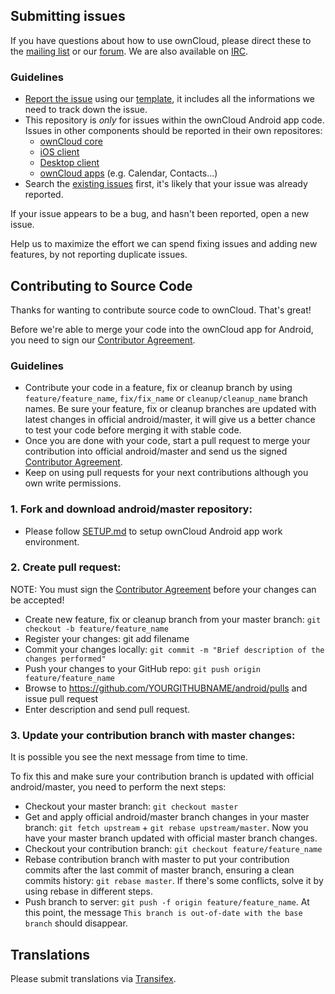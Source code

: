 ## Submitting issues

If you have questions about how to use ownCloud, please direct these to the [mailing list][mailinglist] or our [forum][forum]. We are also available on [IRC][irc].

### Guidelines
* [Report the issue](https://github.com/owncloud/android/issues/new) using our [template][template], it includes all the informations we need to track down the issue.
* This repository is *only* for issues within the ownCloud Android app code. Issues in other components should be reported in their own repositores: 
  - [ownCloud core](https://github.com/owncloud/core/issues)
  - [iOS client](https://github.com/owncloud/ios-issues/issues)
  - [Desktop client](https://github.com/owncloud/mirall/issues)
  - [ownCloud apps](https://github.com/owncloud/apps/issues) (e.g. Calendar, Contacts...)
* Search the [existing issues](https://github.com/owncloud/android/issues) first, it's likely that your issue was already reported.

If your issue appears to be a bug, and hasn't been reported, open a new issue.

Help us to maximize the effort we can spend fixing issues and adding new features, by not reporting duplicate issues.

[template]: https://github.com/owncloud/android/blob/master/.github/issue_template.md
[mailinglist]: https://mailman.owncloud.org/mailman/listinfo/user
[forum]: https://central.owncloud.org/
[irc]: http://webchat.freenode.net/?channels=owncloud&uio=d4

## Contributing to Source Code

Thanks for wanting to contribute source code to ownCloud. That's great!

Before we're able to merge your code into the ownCloud app for Android, you need to sign our [Contributor Agreement][agreement].

### Guidelines
* Contribute your code in a feature, fix or cleanup branch by using  ```feature/feature_name```, ```fix/fix_name``` or ```cleanup/cleanup_name``` branch names. Be sure your feature, fix or cleanup branches are updated with latest changes in official android/master, it will give us a better chance to test your code before merging it with stable code.
* Once you are done with your code, start a pull request to merge your contribution into official android/master and send us the signed [Contributor Agreement][agreement].
* Keep on using pull requests for your next contributions although you own write permissions.

[agreement]: http://owncloud.org/about/contributor-agreement/

### 1. Fork and download android/master repository:

* Please follow [SETUP.md](https://github.com/owncloud/android/blob/master/SETUP.md) to setup ownCloud Android app work environment.

### 2. Create pull request:

NOTE: You must sign the [Contributor Agreement][agreement] before your changes can be accepted!

* Create new feature, fix or cleanup branch from your master branch: ```git checkout -b feature/feature_name```
* Register your changes: git add filename
* Commit your changes locally: ```git commit -m "Brief description of the changes performed"```
* Push your changes to your GitHub repo: ```git push origin feature/feature_name```
* Browse to https://github.com/YOURGITHUBNAME/android/pulls and issue pull request
* Enter description and send pull request.

### 3. Update your contribution branch with master changes:

It is possible you see the next message from time to time.

To fix this and make sure your contribution branch is updated with official android/master, you need to perform the next steps:
* Checkout your master branch: ```git checkout master```
* Get and apply official android/master branch changes in your master branch: ```git fetch upstream``` + ```git rebase upstream/master```. Now you have your master branch updated with official master branch changes.
* Checkout your contribution branch: ```git checkout feature/feature_name```
* Rebase contribution branch with master to put your contribution commits after the last commit of master branch, ensuring a clean commits history: ```git rebase master```. If there's some conflicts, solve it by using rebase in different steps.
* Push branch to server: ```git push -f origin feature/feature_name```. At this point, the message ```This branch is out-of-date with the base branch``` should disappear.


## Translations
Please submit translations via [Transifex][transifex].

[transifex]: https://www.transifex.com/projects/p/owncloud/

